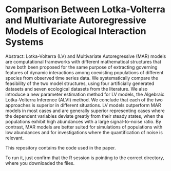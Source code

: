 # Comparison Between Lotka-Volterra and Multivariate Autoregressive Models of Ecological Interaction Systems

Abstract:
Lotka-Volterra (LV) and Multivariate Autoregressive (MAR) models are computational frameworks with different mathematical structures that have both been proposed for the same purpose of extracting governing features of dynamic interactions among coexisting populations of different species from observed time series data. We systematically compare the feasibility of the two model structures, using four artificially generated datasets and seven ecological datasets from the literature. We also introduce a new parameter estimation method for LV models, the Algebraic Lotka-Volterra Inference (ALVI) method. We conclude that each of the two approaches is superior in different situations. LV models outperform MAR models in most cases and are generally superior representing cases where the dependent variables deviate greatly from their steady states, when the populations exhibit high abundances with a large signal-to-noise ratio. By contrast, MAR models are better suited for simulations of populations with low abundances and for investigations where the quantification of noise is relevant. 


This repository contains the code used in the paper.

To run it, just confirm that the R session is pointing to the correct directory, where you downloaded the files.
